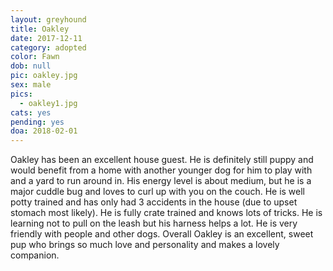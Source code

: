 ```yaml
---
layout: greyhound
title: Oakley
date: 2017-12-11
category: adopted
color: Fawn
dob: null
pic: oakley.jpg
sex: male
pics:
  - oakley1.jpg
cats: yes
pending: yes
doa: 2018-02-01
---
```


Oakley has been an excellent house guest. He is definitely still puppy and would benefit from a
home with another younger dog for him to play with and a yard to run around in. His energy
level is about medium, but he is a major cuddle bug and loves to curl up with you on the couch.
He is well potty trained and has only had 3 accidents in the house (due to upset stomach most
likely). He is fully crate trained and knows lots of tricks. He is learning not to pull on the
leash but his harness helps a lot. He is very friendly with people and other dogs. Overall
Oakley is an excellent, sweet pup who brings so much love and personality and makes a lovely
companion.
